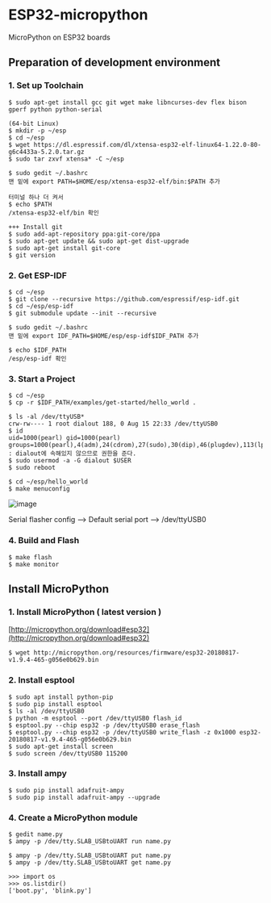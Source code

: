# ESP32-micropython
MicroPython on ESP32 boards

## Preparation of development environment
### 1. Set up Toolchain
		
	$ sudo apt-get install gcc git wget make libncurses-dev flex bison gperf python python-serial

	(64-bit Linux)
	$ mkdir -p ~/esp
	$ cd ~/esp
	$ wget https://dl.espressif.com/dl/xtensa-esp32-elf-linux64-1.22.0-80-g6c4433a-5.2.0.tar.gz
	$ sudo tar zxvf xtensa* -C ~/esp

	$ sudo gedit ~/.bashrc
	맨 밑에 export PATH=$HOME/esp/xtensa-esp32-elf/bin:$PATH 추가
	
	터미널 하나 더 켜서
	$ echo $PATH
	/xtensa-esp32-elf/bin 확인

	+++ Install git 
	$ sudo add-apt-repository ppa:git-core/ppa
	$ sudo apt-get update && sudo apt-get dist-upgrade
	$ sudo apt-get install git-core
	$ git version
	
### 2. Get ESP-IDF  

	$ cd ~/esp
	$ git clone --recursive https://github.com/espressif/esp-idf.git
	$ cd ~/esp/esp-idf
	$ git submodule update --init --recursive
	
	$ sudo gedit ~/.bashrc
	맨 밑에 export IDF_PATH=$HOME/esp/esp-idf$IDF_PATH 추가

	$ echo $IDF_PATH
	/esp/esp-idf 확인

### 3. Start a Project
		
	$ cd ~/esp
	$ cp -r $IDF_PATH/examples/get-started/hello_world .
	
	$ ls -al /dev/ttyUSB*
	crw-rw---- 1 root dialout 188, 0 Aug 15 22:33 /dev/ttyUSB0
	$ id
	uid=1000(pearl) gid=1000(pearl) groups=1000(pearl),4(adm),24(cdrom),27(sudo),30(dip),46(plugdev),113(lpadmin),128(sambashare)
	: dialout에 속해있지 않으므로 권한을 준다.
	$ sudo usermod -a -G dialout $USER
	$ sudo reboot
	
	$ cd ~/esp/hello_world
	$ make menuconfig

![image](https://user-images.githubusercontent.com/35492329/44190301-0efa8980-a161-11e8-9923-cec0161f5b6d.png)
	
Serial flasher config --> Default serial port --> /dev/ttyUSB0 


### 4. Build and Flash
		
	$ make flash
	$ make monitor
	

## Install MicroPython

### 1. Install MicroPython ( latest version )
[http://micropython.org/download#esp32](http://micropython.org/download#esp32) 
	
	$ wget http://micropython.org/resources/firmware/esp32-20180817-v1.9.4-465-g056e0b629.bin

### 2. Install esptool
	$ sudo apt install python-pip
	$ sudo pip install esptool
	$ ls -al /dev/ttyUSB0
	$ python -m esptool --port /dev/ttyUSB0 flash_id
	$ esptool.py --chip esp32 -p /dev/ttyUSB0 erase_flash
	$ esptool.py --chip esp32 -p /dev/ttyUSB0 write_flash -z 0x1000 esp32-20180817-v1.9.4-465-g056e0b629.bin
	$ sudo apt-get install screen
	$ sudo screen /dev/ttyUSB0 115200

### 3. Install ampy 	
	$ sudo pip install adafruit-ampy
	$ sudo pip install adafruit-ampy --upgrade

### 4. Create a MicroPython module
	$ gedit name.py
	$ ampy -p /dev/tty.SLAB_USBtoUART run name.py

	$ ampy -p /dev/tty.SLAB_USBtoUART put name.py
	$ ampy -p /dev/tty.SLAB_USBtoUART get name.py
	
	>>> import os
	>>> os.listdir()
	['boot.py', 'blink.py']
